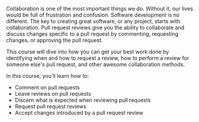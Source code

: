 Collaboration is one of the most important things we do. Without it, our lives would be full of frustration and confusion. Software development is no different. The key to creating great software, or any project, starts with collaboration. Pull request reviews give you the ability to collaborate and discuss changes specific to a pull request by commenting, requesting changes, or approving the pull request.

This course will dive into how you can get your best work done by identifying when and how to request a review, how to perform a review for someone else's pull request, and other awesome collaboration methods.

In this course, you’ll learn how to:

- Comment on pull requests
- Leave reviews on pull requests
- Discern what is expected when reviewing pull requests
- Request pull request reviews
- Accept changes introduced by a pull request review
